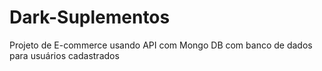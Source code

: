# Dark-Suplementos
 Projeto de E-commerce usando API com Mongo DB com banco de dados para usuários cadastrados
